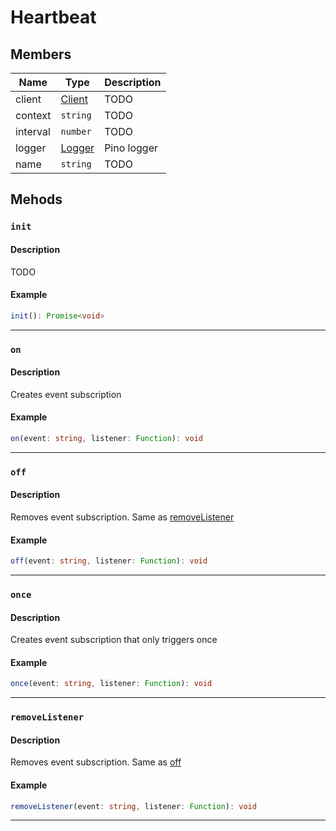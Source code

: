 # Heartbeat

## Members

| Name     | Type                                                 | Description |
| -------- | ---------------------------------------------------- | ----------- |
| client   | [Client](/javascript/walletconnect/reference/client) | TODO        |
| context  | `string`                                             | TODO        |
| interval | `number`                                             | TODO        |
| logger   | [Logger](https://github.com/pinojs/pino)             | Pino logger |
| name     | `string`                                             | TODO        |

## Mehods

### `init`

#### Description

TODO

#### Example

```ts
init(): Promise<void>
```

---

### `on`

#### Description

Creates event subscription

#### Example

```ts
on(event: string, listener: Function): void
```

---

### `off`

#### Description

Removes event subscription. Same as [removeListener](/javascript/walletconnect/reference/heartbeat#removelistener)

#### Example

```ts
off(event: string, listener: Function): void
```

---

### `once`

#### Description

Creates event subscription that only triggers once

#### Example

```ts
once(event: string, listener: Function): void
```

---

### `removeListener`

#### Description

Removes event subscription. Same as [off](/javascript/walletconnect/reference/heartbeat#off)

#### Example

```ts
removeListener(event: string, listener: Function): void
```

---
